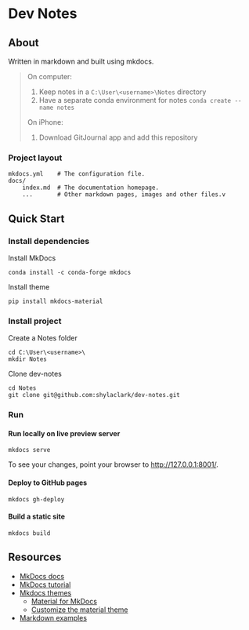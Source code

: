 # Dev Notes

## About

Written in markdown and built using mkdocs.


> On computer:
> 1. Keep notes in a `C:\User\<username>\Notes` directory
> 1. Have a separate conda environment for notes `conda create --name notes`
>
> On iPhone:
> 1. Download GitJournal app and add this repository


### Project layout

    mkdocs.yml    # The configuration file.
    docs/
        index.md  # The documentation homepage.
        ...       # Other markdown pages, images and other files.v

## Quick Start

### Install dependencies

Install MkDocs
```
conda install -c conda-forge mkdocs
```

Install theme
```
pip install mkdocs-material
```

### Install project

Create a Notes folder
```
cd C:\User\<username>\
mkdir Notes
```

Clone dev-notes
```
cd Notes
git clone git@github.com:shylaclark/dev-notes.git
```

### Run

#### Run locally on live preview server
```
mkdocs serve
```
To see your changes, point your browser to http://127.0.0.1:8001/.

#### Deploy to GitHub pages
```
mkdocs gh-deploy
```

#### Build a static site
```
mkdocs build
```

## Resources
* [MkDocs docs](https://www.mkdocs.org/)
* [MkDocs tutorial](https://romandc.com/techtalk-mkdocs/)
* [Mkdocs themes](https://github.com/mkdocs/mkdocs/wiki/MkDocs-Themes)
  * [Material for MkDocs](https://github.com/squidfunk/mkdocs-material)
  * [Customize the material theme](https://squidfunk.github.io/mkdocs-material/customization/)
* [Markdown examples](http://www.unexpected-vortices.com/sw/rippledoc/quick-markdown-example.html)
